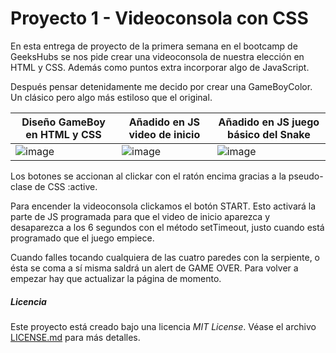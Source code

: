 # Proyecto 1 - Videoconsola con CSS 

En esta entrega de proyecto de la primera semana en el bootcamp de GeeksHubs se nos pide crear una videoconsola de nuestra elección en HTML y CSS. Además como puntos extra incorporar algo de JavaScript.

Después pensar detenidamente me decido por crear una GameBoyColor. Un clásico pero algo más estiloso que el original.

|Diseño GameBoy en HTML y CSS|Añadido en JS video de inicio|Añadido en JS juego básico del Snake|
|-|-|-|
|![image](https://user-images.githubusercontent.com/53578007/213930435-7a8edcff-ffc7-42d9-ac40-fec8726a47c5.png)|![image](https://user-images.githubusercontent.com/53578007/213930468-3e2bb6e4-a2b0-49a5-b886-419cb33e4d76.png)|![image](https://user-images.githubusercontent.com/53578007/213930714-9de792c1-a655-4bac-ac45-1f9481170384.png)|

Los botones se accionan al clickar con el ratón encima gracias a la pseudo-clase de CSS :active.

Para encender la videoconsola clickamos el botón START. Esto activará la parte de JS programada para que el video de inicio aparezca y desaparezca a los 6 segundos con el método setTimeout, justo cuando está programado que el juego empiece.

Cuando falles tocando cualquiera de las cuatro paredes con la serpiente, o ésta se coma a sí misma saldrá un alert de GAME OVER.
Para volver a empezar hay que actualizar la página de momento.





##### Licencia

Este proyecto está creado bajo una licencia *MIT License*. Véase el archivo  [LICENSE.md](LICENSE.md) para más detalles.
